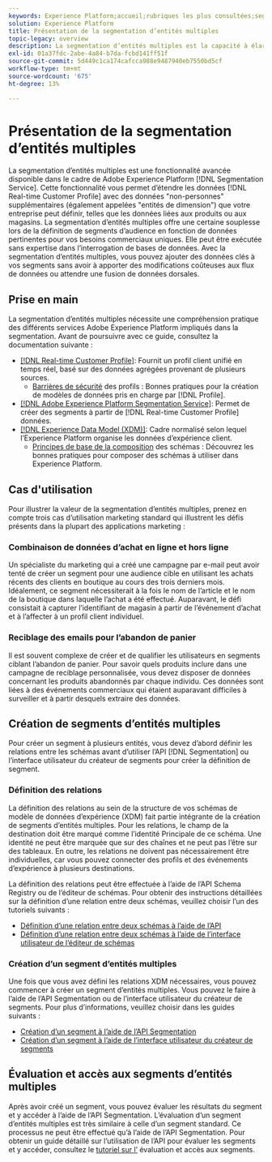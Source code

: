 ```yaml
---
keywords: Experience Platform;accueil;rubriques les plus consultées;segmentation;segmentation;service de segments;segments;segments;plusieurs entités;segmentation d’entités multiples;segments d’entités multiples;segments d’entités multiples
solution: Experience Platform
title: Présentation de la segmentation d’entités multiples
topic-legacy: overview
description: La segmentation d’entités multiples est la capacité à élargir les données de profil grâce à des données supplémentaires basées sur les produits, les magasins et d’autres classes hors profil. Une fois connectées, les données des classes supplémentaires deviennent disponibles comme si elles étaient des données natives du schéma Profile.
exl-id: 01a37fdc-2abe-4a84-b7da-fcbd141ff51f
source-git-commit: 5d449c1ca174cafcca988e9487940eb7550bd5cf
workflow-type: tm+mt
source-wordcount: '675'
ht-degree: 13%

---
```


# Présentation de la segmentation d’entités multiples

La segmentation d’entités multiples est une fonctionnalité avancée disponible dans le cadre de Adobe Experience Platform [!DNL Segmentation Service]. Cette fonctionnalité vous permet d’étendre les données [!DNL Real-time Customer Profile] avec des données &quot;non-personnes&quot; supplémentaires (également appelées &quot;entités de dimension&quot;) que votre entreprise peut définir, telles que les données liées aux produits ou aux magasins. La segmentation d’entités multiples offre une certaine souplesse lors de la définition de segments d’audience en fonction de données pertinentes pour vos besoins commerciaux uniques. Elle peut être exécutée sans expertise dans l’interrogation de bases de données. Avec la segmentation d’entités multiples, vous pouvez ajouter des données clés à vos segments sans avoir à apporter des modifications coûteuses aux flux de données ou attendre une fusion de données dorsales.

## Prise en main

La segmentation d’entités multiples nécessite une compréhension pratique des différents services Adobe Experience Platform impliqués dans la segmentation. Avant de poursuivre avec ce guide, consultez la documentation suivante :

* [[!DNL Real-time Customer Profile]](../profile/home.md): Fournit un profil client unifié en temps réel, basé sur des données agrégées provenant de plusieurs sources.
   * [Barrières de sécurité](../profile/guardrails.md) des profils : Bonnes pratiques pour la création de modèles de données pris en charge par  [!DNL Profile].
* [[!DNL Adobe Experience Platform Segmentation Service]](./home.md): Permet de créer des segments à partir de  [!DNL Real-time Customer Profile] données.
* [[!DNL Experience Data Model (XDM)]](../xdm/home.md): Cadre normalisé selon lequel l’Experience Platform organise les données d’expérience client.
   * [Principes de base de la composition](../xdm/schema/composition.md#union) des schémas : Découvrez les bonnes pratiques pour composer des schémas à utiliser dans Experience Platform.

## Cas d&#39;utilisation

Pour illustrer la valeur de la segmentation d’entités multiples, prenez en compte trois cas d’utilisation marketing standard qui illustrent les défis présents dans la plupart des applications marketing :

### Combinaison de données d’achat en ligne et hors ligne

Un spécialiste du marketing qui a créé une campagne par e-mail peut avoir tenté de créer un segment pour une audience cible en utilisant les achats récents des clients en boutique au cours des trois derniers mois. Idéalement, ce segment nécessiterait à la fois le nom de l’article et le nom de la boutique dans laquelle l’achat a été effectué. Auparavant, le défi consistait à capturer l’identifiant de magasin à partir de l’événement d’achat et à l’affecter à un profil client individuel.

### Reciblage des emails pour l’abandon de panier

Il est souvent complexe de créer et de qualifier les utilisateurs en segments ciblant l’abandon de panier. Pour savoir quels produits inclure dans une campagne de reciblage personnalisée, vous devez disposer de données concernant les produits abandonnés par chaque individu. Ces données sont liées à des événements commerciaux qui étaient auparavant difficiles à surveiller et à partir desquels extraire des données.

## Création de segments d’entités multiples

Pour créer un segment à plusieurs entités, vous devez d’abord définir les relations entre les schémas avant d’utiliser l’API [!DNL Segmentation] ou l’interface utilisateur du créateur de segments pour créer la définition de segment.

### Définition des relations

La définition des relations au sein de la structure de vos schémas de modèle de données d’expérience (XDM) fait partie intégrante de la création de segments d’entités multiples. Pour les relations, le champ de la destination doit être marqué comme l’identité Principale de ce schéma. Une identité ne peut être marquée que sur des chaînes et ne peut pas l’être sur des tableaux. En outre, les relations ne doivent pas nécessairement être individuelles, car vous pouvez connecter des profils et des événements d’expérience à plusieurs destinations.

La définition des relations peut être effectuée à l’aide de l’API Schema Registry ou de l’éditeur de schémas. Pour obtenir des instructions détaillées sur la définition d’une relation entre deux schémas, veuillez choisir l’un des tutoriels suivants :

* [Définition d’une relation entre deux schémas à l’aide de l’API](../xdm/tutorials/relationship-api.md)
* [Définition d’une relation entre deux schémas à l’aide de l’interface utilisateur de l’éditeur de schémas](../xdm/tutorials/relationship-ui.md)

### Création d’un segment d’entités multiples

Une fois que vous avez défini les relations XDM nécessaires, vous pouvez commencer à créer un segment d’entités multiples. Vous pouvez le faire à l’aide de l’API Segmentation ou de l’interface utilisateur du créateur de segments. Pour plus d’informations, veuillez choisir dans les guides suivants :

* [Création d’un segment à l’aide de l’API Segmentation](./tutorials/create-a-segment.md)
* [Création d’un segment à l’aide de l’interface utilisateur du créateur de segments](./ui/overview.md)

## Évaluation et accès aux segments d’entités multiples

Après avoir créé un segment, vous pouvez évaluer les résultats du segment et y accéder à l’aide de l’API Segmentation. L’évaluation d’un segment d’entités multiples est très similaire à celle d’un segment standard. Ce processus ne peut être effectué qu’à l’aide de l’API Segmentation. Pour obtenir un guide détaillé sur l’utilisation de l’API pour évaluer les segments et y accéder, consultez le [tutoriel sur l’](./tutorials/evaluate-a-segment.md) évaluation et accès aux segments.
